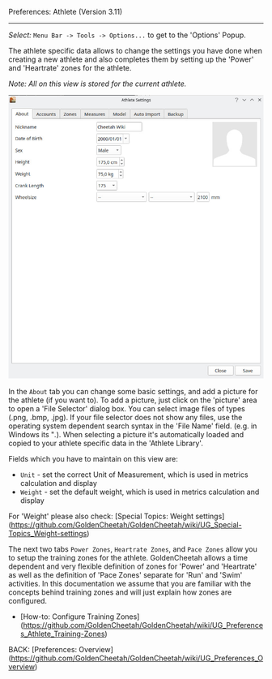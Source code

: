 Preferences: Athlete (Version 3.11)
***

_Select:_ `Menu Bar -> Tools -> Options...` to get to the 'Options' Popup.

The athlete specific data allows to change the settings you have done when creating a new athlete and also completes them by setting up the 'Power' and 'Heartrate' zones for the athlete.

_Note: All on this view is stored for the current athlete._

![Preferences: Athlete](https://raw.githubusercontent.com/GoldenCheetah/GoldenCheetah/master/doc/wiki/PreferencesAthlete.jpg)

In the `About` tab you can change some basic settings, and add a picture for the athlete (if you want to). To add a picture, just click on the 'picture' area to open a 'File Selector' dialog box. You can select image files of types (.png, .bmp, .jpg). If your file selector does not show any files, use the operating system dependent search syntax in the 'File Name' field. (e.g. in Windows its "*.*). When selecting a picture it's automatically loaded and copied to your athlete specific data in the 'Athlete Library'.

Fields which you have to maintain on this view are:

* `Unit` - set the correct Unit of Measurement, which is used in metrics calculation and display
* `Weight` - set the default weight, which is used in metrics calculation and display

For 'Weight' please also check: [Special Topics: Weight settings] (https://github.com/GoldenCheetah/GoldenCheetah/wiki/UG_Special-Topics_Weight-settings) 

The next two tabs `Power Zones`, `Heartrate Zones`, and `Pace Zones` allow you to setup the training zones for the athlete. GoldenCheetah allows a time dependent and very flexible definition of zones for 'Power' and 'Heartrate' as well as the definition of 'Pace Zones' separate for 'Run' and 'Swim' activities. In this documentation we assume that you are familiar with the concepts behind training zones and will just explain how zones are configured.

* [How-to: Configure Training Zones] (https://github.com/GoldenCheetah/GoldenCheetah/wiki/UG_Preferences_Athlete_Training-Zones)

BACK: [Preferences: Overview] (https://github.com/GoldenCheetah/GoldenCheetah/wiki/UG_Preferences_Overview)

